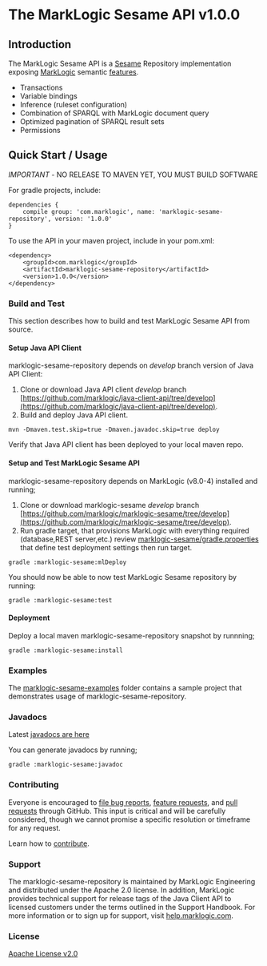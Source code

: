 # The MarkLogic Sesame API v1.0.0

## Introduction

The MarkLogic Sesame API is a [Sesame](http://rdf4j.org/) Repository implementation exposing [MarkLogic](http://www.marklogic.com) semantic [features](http://www.marklogic.com/what-is-marklogic/features/semantics/).

* Transactions
* Variable bindings
* Inference (ruleset configuration)
* Combination of SPARQL with MarkLogic document query
* Optimized pagination of SPARQL result sets
* Permissions

## Quick Start / Usage

_IMPORTANT_ - NO RELEASE TO MAVEN YET, YOU MUST BUILD SOFTWARE

For gradle projects, include:

```
dependencies {
    compile group: 'com.marklogic', name: 'marklogic-sesame-repository', version: '1.0.0'
}
```

To use the API in your maven project, include in your pom.xml:

```
<dependency>
    <groupId>com.marklogic</groupId>
    <artifactId>marklogic-sesame-repository</artifactId>
    <version>1.0.0</version>
</dependency>
```

### Build and Test

This section describes how to build and test MarkLogic Sesame API from source.

#### Setup Java API Client

marklogic-sesame-repository depends on _develop_ branch version of Java API Client:

1. Clone or download Java API client _develop_ branch
[https://github.com/marklogic/java-client-api/tree/develop](https://github.com/marklogic/java-client-api/tree/develop).
2. Build and deploy Java API client.
```
mvn -Dmaven.test.skip=true -Dmaven.javadoc.skip=true deploy
```
Verify that Java API client has been deployed to your local maven repo.

#### Setup and Test MarkLogic Sesame API

marklogic-sesame-repository depends on MarkLogic (v8.0-4) installed and running;

1. Clone or download marklogic-sesame _develop_ branch
[https://github.com/marklogic/marklogic-sesame/tree/develop](https://github.com/marklogic/marklogic-sesame/tree/develop).
2. Run gradle target, that provisions MarkLogic with everything required (database,REST server,etc.)
review [marklogic-sesame/gradle.properties](marklogic-sesame/gradle.properties) that define test deployment settings then run target.
```
gradle :marklogic-sesame:mlDeploy
```
You should now be able to now test MarkLogic Sesame repository by running:
```
gradle :marklogic-sesame:test
```

#### Deployment

Deploy a local maven marklogic-sesame-repository snapshot by runnning;

```
gradle :marklogic-sesame:install

```

### Examples

The [marklogic-sesame-examples](marklogic-sesame-examples) folder contains a sample project that demonstrates usage of marklogic-sesame-repository.

### Javadocs

Latest [javadocs are here](http://marklogic.github.io/marklogic-sesame/marklogic-sesame/build/docs/javadoc/index.html)

You can generate javadocs by running;

```
gradle :marklogic-sesame:javadoc

```

### Contributing

Everyone is encouraged to [file bug reports](https://github.com/marklogic/marklogic-sesame/labels/Bug), [feature requests](https://github.com/marklogic/marklogic-sesame/labels/enhancement), and [pull requests](https://github.com/marklogic/marklogic-sesame/pulls) through GitHub. This input is critical and will be carefully considered, though we cannot promise a specific resolution or timeframe for any request.

Learn how to [contribute](CONTRIBUTING.md).

### Support

The marklogic-sesame-repository is maintained by MarkLogic Engineering and distributed under the Apache 2.0 license. In addition, MarkLogic provides technical support for release tags of the Java Client API to licensed customers under the terms outlined in the Support Handbook. For more information or to sign up for support, visit [help.marklogic.com](http://help.marklogic.com).

### License

[Apache License v2.0](LICENSE)
